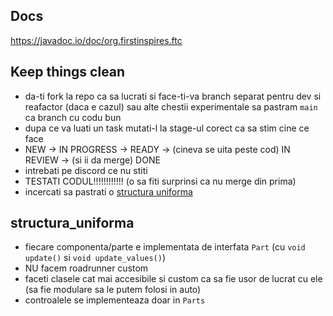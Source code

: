 ## Docs
https://javadoc.io/doc/org.firstinspires.ftc

## Keep things clean

- da-ti fork la repo ca sa lucrati si face-ti-va branch separat pentru dev si reafactor (daca e cazul) sau alte chestii experimentale
sa pastram `main` ca branch cu codu bun
- dupa ce va luati un task mutati-l la stage-ul corect ca sa stim cine ce face
- NEW -> IN PROGRESS -> READY -> (cineva se uita peste cod) IN REVIEW -> (si ii da merge) DONE
- intrebati pe discord ce nu stiti
- TESTATI CODUL!!!!!!!!!!!! (o sa fiti surprinsi ca nu merge din prima)
- incercati sa pastrati o [structura uniforma](##structra_uniforma)

## structura_uniforma

- fiecare componenta/parte e implementata de interfata `Part` (cu `void update()` si `void update_values()`)
- NU facem roadrunner custom
- faceti clasele cat mai accesibile si custom ca sa fie usor de lucrat cu ele (sa fie modulare sa le putem folosi in auto)
- controalele se implementeaza doar in `Parts`
